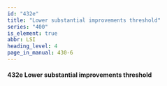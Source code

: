 ```yaml
---
id: "432e"
title: "Lower substantial improvements threshold"
series: "400"
is_element: true
abbr: LSI
heading_level: 4
page_in_manual: 430-6
---
```


#### 432e Lower substantial improvements threshold